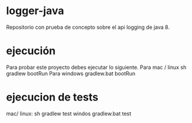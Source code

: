 # logger-java
Repositorio con prueba de concepto sobre el api logging de java 8.
# ejecución
Para probar este proyecto debes ejecutar lo siguiente.
Para mac / linux
  sh gradlew bootRun
Para windows
  gradlew.bat bootRun
# ejecucion de tests
 mac/ linux: sh gradlew test
 windos gradlew.bat test
  
